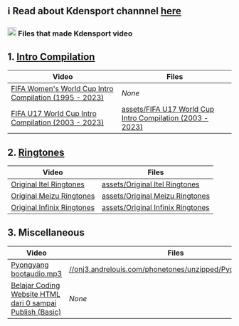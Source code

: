 ## ℹ️ Read about Kdensport channnel [here](https://github.com/LIGMATV#my-youtube-channel)

### <img src="https://raw.githubusercontent.com/Tarikul-Islam-Anik/Telegram-Animated-Emojis/main/Objects/File%20Folder.webp" style="width:20px; height:20px;"> Files that made Kdensport video

## 1. [Intro Compilation](https://www.youtube.com/playlist?list=PLsiKxvdO6IR_ZUSTeUkVUMUvEpLzuCG3G)
| Video | Files |
| --- | --- |
| [FIFA Women's World Cup Intro Compilation (1995 - 2023)](https://www.youtube.com/watch?v=7DjCxLBr2HU) | *None* |
| [FIFA U17 World Cup Intro Compilation (2003 - 2023)](https://www.youtube.com/watch?v=r02dkXgYEfc) | [assets/FIFA U17 World Cup Intro Compilation (2003 - 2023)](https://github.com/kdensport/assets/tree/main/FIFA%20U17%20World%20Cup%20Intro%20Compilation%20(2003%20-%202023))

## 2. [Ringtones](https://www.youtube.com/playlist?list=PLsiKxvdO6IR-dMRIe3A3wSarUdSJYVh_Z)
| Video | Files |
| --- | --- |
| [Original Itel Ringtones](https://www.youtube.com/watch?v=T5cb_YVwzDY) | [assets/Original Itel Ringtones](https://github.com/kdensport/assets/tree/main/Original%20Itel%20Ringtones) |
| [Original Meizu Ringtones](https://www.youtube.com/watch?v=ZaJ0y-CIH_k) | [assets/Original Meizu Ringtones](https://github.com/kdensport/assets/tree/main/Original%20Meizu%20Ringtones) |
| [Original Infinix Ringtones](https://www.youtube.com/watch?v=FzlajQqmxnw) | [assets/Original Infinix Ringtones](https://github.com/kdensport/assets/tree/main/Original%20Infinix%20Ringtones) |

## 3. Miscellaneous
| Video | Files |
| --- | --- |
| [Pyongyang bootaudio.mp3](https://www.youtube.com/watch?v=oNu1f4xJTTQ) | [//onj3.andrelouis.com/phonetones/unzipped/Pyongyang/2407/](http://onj3.andrelouis.com/phonetones/unzipped/Pyongyang/2407/) |
| [Belajar Coding Website HTML dari 0 sampai Publish (Basic)](https://www.youtube.com/watch?v=iKCjiWrgyXI) | *None* |
